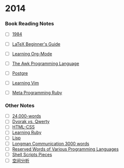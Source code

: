 2014
====

### Book Reading Notes

* [ ] [1984](1984.txt)
* [ ] [LaTeX Beginner's Guide](LaTeX-Beginner's-Guide.md)
* [ ] [Learning Org-Mode](Learning-Org-Mode.md)
* [ ] [The Awk Programming Language](The-Awk-Programming-Language.md)
* [ ] [Postgre](Postgre.md)
* [ ] [Learning Vim](Learning-Vim.md)
* [ ] [Meta Programming Ruby](Meta-Programming-Ruby.md)


### Other Notes

* [ ] [24,000-words](24,000-words.txt)
* [ ] [Dvorak *vs.* Qwerty](Dvorak-vs-Qwerty.md)
* [ ] [HTML-CSS](HTML-CSS.txt)
* [ ] [Learning Ruby](Learning-Ruby.md)
* [ ] [Lisp](Lisp.md)
* [ ] [Longman Communication 3000 words](Longman-Communication-3000-words.txt)
* [ ] [Reserved Words of Various Programming Languages](Reserved-Words-of-Various-Programming-Languages.txt)
* [ ] [Shell Scripts Pieces](Shell-Scripts-Pieces.md)
* [ ] [空间分析](空间分析.md)